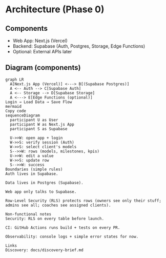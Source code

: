 # Architecture (Phase 0)

## Components
- Web App: Next.js (Vercel)
- Backend: Supabase (Auth, Postgres, Storage, Edge Functions)
- Optional: External APIs later

## Diagram (components)
```mermaid
graph LR
  A[Next.js App (Vercel)] <---> B[(Supabase Postgres)]
  A <-- Auth --> C[Supabase Auth]
  A <-- Storage --> D[Supabase Storage]
  A <---> E[Edge Functions (optional)]
Login → Load Data → Save Flow
mermaid
Copy code
sequenceDiagram
  participant U as User
  participant W as Next.js App
  participant S as Supabase

  U->>W: open app + login
  W->>S: verify session (Auth)
  W->>S: select client's models
  S-->>W: rows (models, milestones, kpis)
  U->>W: edit a value
  W->>S: update row
  S-->>W: success
Boundaries (simple rules)
Auth lives in Supabase.

Data lives in Postgres (Supabase).

Web app only talks to Supabase.

Row-Level Security (RLS) protects rows (owners see only their stuff; admins see all; coaches see assigned clients).

Non-functional notes
Security: RLS on every table before launch.

CI: GitHub Actions runs build + tests on every PR.

Observability: console logs + simple error states for now.

Links
Discovery: docs/discovery-brief.md
